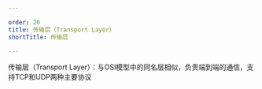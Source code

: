 ```yaml
--- 

order: 20
title: 传输层（Transport Layer）
shortTitle: 传输层

---
```



传输层（Transport Layer）：与OSI模型中的同名层相似，负责端到端的通信，支持TCP和UDP两种主要协议


